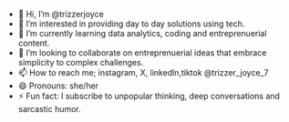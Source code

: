- 👋 Hi, I’m @trizzerjoyce
- 👀 I’m interested in providing day to day solutions using tech.
- 🌱 I’m currently learning data analytics, coding and entreprenuerial content.
- 💞️ I’m looking to collaborate on entreprenuerial ideas that embrace simplicity to complex challenges.
- 📫 How to reach me; instagram, X, linkedln,tiktok @trizzer_joyce_7
- 😄 Pronouns: she/her
- ⚡ Fun fact: I subscribe to unpopular thinking, deep conversations and sarcastic humor.

<!---
trizzerjoyce/trizzerjoyce is a ✨ special ✨ repository because its `README.md` (this file) appears on your GitHub profile.
You can click the Preview link to take a look at your changes.
--->
